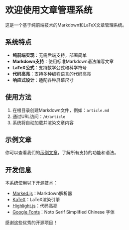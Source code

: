 # 欢迎使用文章管理系统

这是一个基于纯前端技术的Markdown和LaTeX文章管理系统。

## 系统特点

- **纯前端实现**：无需后端支持，部署简单
- **Markdown支持**：使用标准Markdown语法编写文章
- **LaTeX公式**：支持数学公式和科学符号
- **代码高亮**：支持多种编程语言的代码高亮
- **响应式设计**：适配各种屏幕尺寸

## 使用方法

1. 在根目录创建Markdown文件，例如：`article.md`
2. 通过URL访问：`/#/article`
3. 系统将自动加载并渲染文章内容

## 示例文章

你可以查看我们的[示例文章](#/example)，了解所有支持的功能和语法。

## 开发信息

本系统使用以下开源技术：

- [Marked.js](https://marked.js.org/)：Markdown解析器
- [KaTeX](https://katex.org/)：LaTeX渲染引擎
- [Highlight.js](https://highlightjs.org/)：代码高亮
- [Google Fonts](https://fonts.google.com/)：Noto Serif Simplified Chinese 字体

感谢这些优秀的开源项目！ 